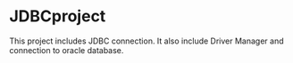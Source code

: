 # JDBCproject
This project includes JDBC connection. It also include Driver Manager and connection to oracle database.
